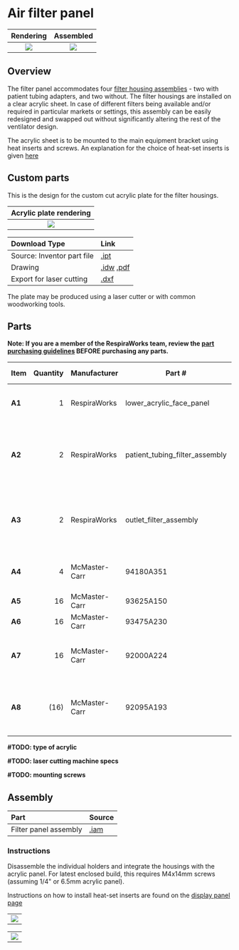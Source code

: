 # Air filter panel

| Rendering | Assembled |
:------------------:|:-----------------:|
| ![](images/rendering.jpg)  | ![](images/panel2.jpg)  |

## Overview

The filter panel accommodates four [filter housing assemblies](filter_holder) - two with patient tubing adapters,
and two without. The filter housings are installed on a clear acrylic sheet. In case of different filters being
available and/or required in particular markets or settings, this assembly can be easily redesigned and
swapped out without significantly altering the rest of the ventilator design.

The acrylic sheet is to be mounted to the main equipment bracket using heat inserts and screws.
An explanation for the choice of heat-set inserts is given
[here](../display_panel/README.md#Display-Panel-mounting-choice)

## Custom parts

This is the design for the custom cut acrylic plate for the filter housings.

| Acrylic plate rendering |
:------------------:|
| ![](images/filter_panel_acrylic_plate_rendering.jpg)  |

| Download Type | Link   |
|:--------------|:-------|
| Source: Inventor part file | [.ipt](CAD/filter_panel_acrylic_plate.ipt) |
| Drawing                    | [.idw](CAD/filter_panel_acrylic_plate.idw) [.pdf](CAD/filter_panel_acrylic_plate.pdf)|
| Export for laser cutting   | [.dxf](CAD/filter_panel_acrylic_plate.dxf) |

The plate may be produced using a laser cutter or with common woodworking tools.

## Parts

**Note: If you are a member of the RespiraWorks team, review the [part purchasing guidelines][ppg]
BEFORE purchasing any parts.**

[ppg]: ../../purchasing_guidelines.md

| Item | Quantity  | Manufacturer  | Part #                              | Price (USD)         | Sources[*][ppg]| Notes |
| ---- |----------:| ------------- | ----------------------------------- | -------------------:|:----------:|:------|
|**A1**| 1         | RespiraWorks  | lower_acrylic_face_panel            |                     | [Rw][a1rw]  | Lower acrylic face panel |
|**A2**| 2         | RespiraWorks  | patient_tubing_filter_assembly      |                     | [Rw][a2rw]  | Filter housing assembly, variant with patient tubing |
|**A3**| 2         | RespiraWorks  | outlet_filter_assembly              |                     | [Rw][a3rw]  | Filter housing assembly, variant with outlet vent |
|**A4**| 4         | McMaster-Carr | 94180A351                           | 15.47 / 100         | [C][a4mcmc] | Heat-set inserts for m4 screws |
|**A5**| 16        | McMaster-Carr | 93625A150                           | 6.04 / 100          | [C][a5mcmc] | M4 lock nut |
|**A6**| 16        | McMaster-Carr | 93475A230                           | 1.86 / 100          | [C][a6mcmc] | M4 washer |
|**A7**| 16        | McMaster-Carr | 92000A224                           | 9.60 / 100          | [C][a7mcmc] | M4 14mm screw, phillips drive |
|**A8**| (16)      | McMaster-Carr | 92095A193                           | 8.95 / 100          | [C][a8mcmc] | M4 14mm screw, hex drive, **alternate to A7** |

**#TODO: type of acrylic**

**#TODO: laser cutting machine specs**

**#TODO: mounting screws**

[a1rw]: #custom-parts
[a2rw]: filter_holder
[a3rw]: filter_holder
[a4mcmc]: https://www.mcmaster.com/94180A351/
[a5mcmc]: https://www.mcmaster.com/93625A150/
[a6mcmc]: https://www.mcmaster.com/93475A230/
[a7mcmc]: https://www.mcmaster.com/92000A224/
[a8mcmc]: https://www.mcmaster.com/92095A193/

## Assembly

| Part  | Source |
|:------|:-------|
| Filter panel assembly | [.iam](CAD/filter_panel_assembly.iam) |

### Instructions

Disassemble the individual holders and integrate the housings with the acrylic panel.
For latest enclosed build, this requires M4x14mm screws (assuming 1/4" or 6.5mm acrylic panel).

Instructions on how to install heat-set inserts are found on the
[display panel page](../display_panel/README.md#heat-set-inserts-installation)

|                            |
|:--------------------------:|
|![](images/panel1.jpg) |

|                            |
|:--------------------------:|
|![](images/panel2.jpg) |
